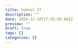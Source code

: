 ```yaml
---
title: Subnet 37
description: ""
date: 2024-12-18T17:55:50.681Z
preview: ""
draft: true
tags: []
categories: []
---
```

